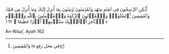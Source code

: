 لَّـٰكِنِ ٱلرَّ ٰ⁠سِخُونَ فِی ٱلۡعِلۡمِ مِنۡهُمۡ وَٱلۡمُؤۡمِنُونَ یُؤۡمِنُونَ بِمَاۤ أُنزِلَ إِلَیۡكَ وَمَاۤ أُنزِلَ مِن قَبۡلِكَۚ وَٱلۡمُقِیمِینَ [^1]ٱلصَّلَوٰةَۚ وَٱلۡمُؤۡتُونَ ٱلزَّكَوٰةَ وَٱلۡمُؤۡمِنُونَ بِٱللَّهِ وَٱلۡیَوۡمِ ٱلۡـَٔاخِرِ أُو۟لَـٰۤىِٕكَ سَنُؤۡتِیهِمۡ أَجۡرًا عَظِیمًا ﴿ ١٦٢ ﴾ 

An-Nisa', Ayah 162

[^1]: وَٱلۡمُقِیمِینَ is في محل رفع